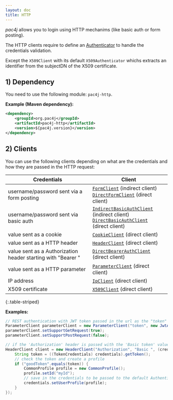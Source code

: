 ```yaml
---
layout: doc
title: HTTP
---
```


*pac4j* allows you to login using HTTP mechanims (like basic auth or form posting).

The HTTP clients require to define an [Authenticator](../authenticators.html) to handle the credentials validation.

Except the `X509Client` with its default `X509Authenticator` whichs extracts an identifier from the subjectDN of the X509 certificate.


## 1) Dependency

You need to use the following module: `pac4j-http`.

**Example (Maven dependency):**

```xml
<dependency>
    <groupId>org.pac4j</groupId>
    <artifactId>pac4j-http</artifactId>
    <version>${pac4j.version}</version>
</dependency>
```

## 2) Clients

You can use the following clients depending on what are the credentials and how they are passed in the HTTP request:

| Credentials | Client |
|-------------|--------|
| username/password sent via a form posting | [`FormClient`](https://github.com/pac4j/pac4j/blob/master/pac4j-http/src/main/java/org/pac4j/http/client/indirect/FormClient.java)  (indirect client)<br />[`DirectFormClient`](https://github.com/pac4j/pac4j/blob/master/pac4j-http/src/main/java/org/pac4j/http/client/direct/DirectFormClient.java) (direct client) |
| username/password sent via basic auth | [`IndirectBasicAuthClient`](https://github.com/pac4j/pac4j/blob/master/pac4j-http/src/main/java/org/pac4j/http/client/indirect/IndirectBasicAuthClient.java) (indirect client)<br />[`DirectBasicAuthClient`](https://github.com/pac4j/pac4j/blob/master/pac4j-http/src/main/java/org/pac4j/http/client/direct/DirectBasicAuthClient.java) (direct client) |
| value sent as a cookie | [`CookieClient`](https://github.com/pac4j/pac4j/blob/master/pac4j-http/src/main/java/org/pac4j/http/client/direct/CookieClient.java) (direct client) |
| value sent as a HTTP header | [`HeaderClient`](https://github.com/pac4j/pac4j/blob/master/pac4j-http/src/main/java/org/pac4j/http/client/direct/HeaderClient.java) (direct client) |
| value sent as a Authorization header starting with "Bearer " | [`DirectBearerAuthClient`](https://github.com/pac4j/pac4j/blob/master/pac4j-http/src/main/java/org/pac4j/http/client/direct/DirectBearerAuthClient.java) (direct client) |
| value sent as a HTTP parameter | [`ParameterClient`](https://github.com/pac4j/pac4j/blob/master/pac4j-http/src/main/java/org/pac4j/http/client/direct/ParameterClient.java) (direct client) |
| IP address | [`IpClient`](https://github.com/pac4j/pac4j/blob/master/pac4j-http/src/main/java/org/pac4j/http/client/direct/IpClient.java) (direct client) |
| X509 certificate | [`X509Client`](https://github.com/pac4j/pac4j/blob/master/pac4j-http/src/main/java/org/pac4j/http/client/direct/X509Client.java) (direct client) |
{:.table-striped}

**Examples:**

```java
// REST authentication with JWT token passed in the url as the "token" parameter
ParameterClient parameterClient = new ParameterClient("token", new JwtAuthenticator(salt));
parameterClient.setSupportGetRequest(true);
parameterClient.setSupportPostRequest(false);

// if the 'Authorization' header is passed with the 'Basic token' value
HeaderClient client = new HeaderClient("Authorization", "Basic ", (credentials, ctx) -> {
    String token = ((TokenCredentials) credentials).getToken();
    // check the token and create a profile
    if ("goodToken".equals(token)) {
        CommonProfile profile = new CommonProfile();
        profile.setId("myId");
        // save in the credentials to be passed to the default AuthenticatorProfileCreator
        credentials.setUserProfile(profile);
    }
});
```
